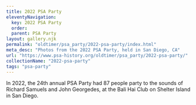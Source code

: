 ```yaml
---
title: 2022 PSA Party
eleventyNavigation:
  key: 2022 PSA Party
  order:
  parent: PSA Party
layout: gallery.njk
permalink: "oldtimer/psa_party/2022-psa-party/index.html"
meta_desc: "Photos from the 2022 PSA Party, held in San Diego, CA"
url: "https://www.psa-history.org/oldtimer/psa_party/2022-psa-party/"
collectionName: "2022-psa-party"
tags: "psa-party"
---
```


In 2022, the 24th annual PSA Party had 87 people party to the sounds of Richard Samuels and John Georgedes, at the Bali Hai Club on Shelter Island in San Diego.
